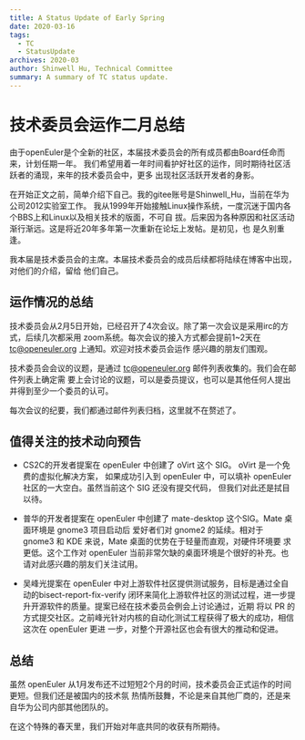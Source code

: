 ```yaml
---
title: A Status Update of Early Spring
date: 2020-03-16
tags:
  - TC
  - StatusUpdate
archives: 2020-03
author: Shinwell Hu, Technical Committee
summary: A summary of TC status update.
---
```


# 技术委员会运作二月总结

由于openEuler是个全新的社区，本届技术委员会的所有成员都由Board任命而来，计划任期一年。
我们希望用着一年时间看护好社区的运作，同时期待社区活跃者的涌现，来年的技术委员会中，更多
出现社区活跃开发者的身影。

在开始正文之前，简单介绍下自己。我的gitee账号是Shinwell_Hu，当前在华为公司2012实验室工作。
我从1999年开始接触Linux操作系统，一度沉迷于国内各个BBS上和Linux以及相关技术的版面，不可自
拔。后来因为各种原因和社区活动渐行渐远。这是将近20年多年第一次重新在论坛上发帖。是初见，也
是久别重逢。

我本届是技术委员会的主席。本届技术委员会的成员后续都将陆续在博客中出现，对他们的介绍，留给
他们自己。

## 运作情况的总结

技术委员会从2月5日开始，已经召开了4次会议。除了第一次会议是采用irc的方式，后续几次都采用
zoom系统。每次会议的接入方式都会提前1~2天在 tc@openeuler.org 上通知。欢迎对技术委员会运作
感兴趣的朋友们围观。

技术委员会会议的议题，是通过 tc@openeuler.org 邮件列表收集的。我们会在邮件列表上确定需
要上会讨论的议题，可以是委员提议，也可以是其他任何人提出并得到至少一个委员的认可。

每次会议的纪要，我们都通过邮件列表归档，这里就不在赘述了。

## 值得关注的技术动向预告

- CS2C的开发者提案在 openEuler 中创建了 oVirt 这个 SIG。 oVirt 是一个免费的虚拟化解决方案，
  如果成功引入到 openEuler 中，可以填补 openEuler 社区的一大空白。虽然当前这个 SIG 还没有提交代码，
  但我们对此还是拭目以待。

- 普华的开发者提案在 openEuler 中创建了 mate-desktop 这个SIG。Mate 桌面环境是 gnome3 项目启动后
  爱好者们对 gnome2 的延续。相对于 gnome3 和 KDE 来说，Mate 桌面的优势在于轻量而直观，对硬件环境要
  求更低。这个工作对 openEuler 当前非常欠缺的桌面环境是个很好的补充。也请对此感兴趣的朋友们关注试用。

- 吴峰光提案在 openEuler 中对上游软件社区提供测试服务，目标是通过全自动的bisect-report-fix-verify
  闭环来简化上游软件社区的测试过程，进一步提升开源软件的质量。提案已经在技术委员会例会上讨论通过，近期
  将以 PR 的方式提交社区。之前峰光针对内核的自动化测试工程获得了极大的成功，相信这次在 openEuler 更进
  一步，对整个开源社区也会有很大的推动和促进。

## 总结

虽然 openEuler 从1月发布还不过短短2个月的时间，技术委员会正式运作的时间更短。但我们还是被国内的技术氛
热情所鼓舞，不论是来自其他厂商的，还是来自华为公司内部其他团队的。

在这个特殊的春天里，我们开始对年底共同的收获有所期待。
